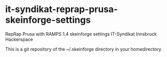 it-syndikat-reprap-prusa-skeinforge-settings
============================================

RepRap Prusa with RAMPS 1.4 skeinforge settings IT-Syndikat Innsbruck Hackerspace

This is a git repository of the ~/.skeinforge directory in your homedirectory.
